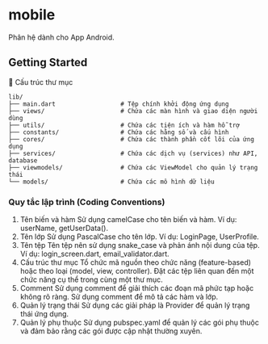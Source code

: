 # mobile

Phân hệ dành cho App Android.

## Getting Started
<summary>📂 Cấu trúc thư mục</summary>

```plaintext
lib/
├── main.dart                  # Tệp chính khởi động ứng dụng
├── views/                     # Chứa các màn hình và giao diện người dùng
├── utils/                     # Chứa các tiện ích và hàm hỗ trợ
├── constants/                 # Chứa các hằng số và cấu hình
├── cores/                     # Chứa các thành phần cốt lõi của ứng dụng
├── services/                  # Chứa các dịch vụ (services) như API, database
├── viewmodels/                # Chứa các ViewModel cho quản lý trạng thái
└── models/                    # Chứa các mô hình dữ liệu
```


### Quy tắc lập trình (Coding Conventions)
1. Tên biến và hàm
    Sử dụng camelCase cho tên biến và hàm.
    Ví dụ: userName, getUserData().
2. Tên lớp
    Sử dụng PascalCase cho tên lớp.
    Ví dụ: LoginPage, UserProfile.
3. Tên tệp
    Tên tệp nên sử dụng snake_case và phản ánh nội dung của tệp.
    Ví dụ: login_screen.dart, email_validator.dart.
4. Cấu trúc thư mục
    Tổ chức mã nguồn theo chức năng (feature-based) hoặc theo loại (model, view, controller).
    Đặt các tệp liên quan đến một chức năng cụ thể trong cùng một thư mục.
5. Comment
    Sử dụng comment để giải thích các đoạn mã phức tạp hoặc không rõ ràng.
    Sử dụng comment để mô tả các hàm và lớp.
6. Quản lý trạng thái
    Sử dụng các giải pháp là Provider để quản lý trạng thái ứng dụng.
7. Quản lý phụ thuộc
    Sử dụng pubspec.yaml để quản lý các gói phụ thuộc và đảm bảo rằng các gói được cập nhật thường xuyên.
